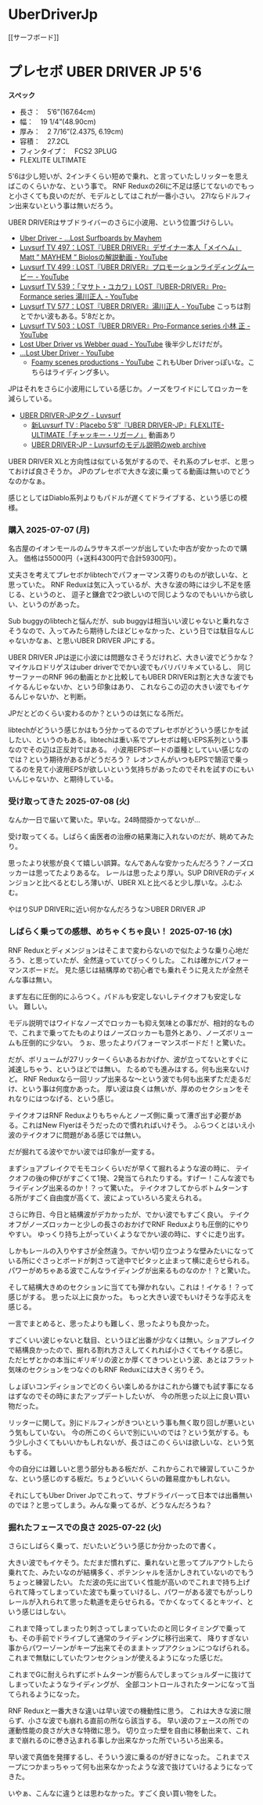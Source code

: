 # UberDriverJp

[[サーフボード]]

# プレセボ UBER DRIVER JP 5'6

**スペック**

- 長さ：　5’6”(167.64cm)
- 幅：　19 1/4”(48.90cm)
- 厚み：　2 7/16”(2.4375, 6.19cm)
- 容積：　27.2CL
- フィンタイプ：　FCS2 3PLUG
- FLEXLITE ULTIMATE

5'6は少し短いが、2インチくらい短めで乗れ、と言っていたしリッターを思えばこのくらいかな、という事で。
RNF Reduxの26lに不足は感じてないのでもっと小さくても良いのだが、モデルとしてはこれが一番小さい。
27lならドルフィン出来ないという事は無いだろう。

UBER DRIVERはサブドライバーのさらに小波用、という位置づけらしい。

- [Uber Driver - ...Lost Surfboards by Mayhem](https://lostsurfboards.net/surfboards/uber-driver/)
- [Luvsurf TV 497：LOST『UBER DRIVER』デザイナー本人「メイヘム」Matt ” MAYHEM ” Biolosの解説動画 - YouTube](https://www.youtube.com/watch?v=0VrflpybKlc)
- [Luvsurf TV 499 : LOST『UBER DRIVER』プロモーションライディングムービー - YouTube](https://www.youtube.com/watch?v=EpuqTobz2zw)
- [Luvsurf TV 539：「マサト・ユカワ」LOST『UBER-DRIVER』Pro-Formance series 湯川正人 - YouTube](https://www.youtube.com/watch?v=oc6bBIehTH4)
- [Luvsurf TV 577：LOST『UBER DRIVER』湯川正人 - YouTube](https://www.youtube.com/watch?v=xRngAu1Y9NI) こっちは割とでかい波もある。5'8だとか。
- [Luvsurf TV 503：LOST『UBER DRIVER』Pro-Formance series 小林 正 - YouTube](https://www.youtube.com/watch?v=0H7S90TV-kA)
- [Lost Uber Driver vs Webber quad - YouTube](https://www.youtube.com/watch?v=28HlSqcrHL8) 後半少しだけだが。
- [...Lost Uber Driver - YouTube](https://www.youtube.com/watch?v=2nzAe5doTMY)
   - [Foamy scenes productions - YouTube](https://www.youtube.com/watch?v=xcLPV21Zz30) これもUber Driverっぽいな。こちらはライディング多い。

JPはそれをさらに小波用にしている感じか。ノーズをワイドにしてロッカーを減らしている。

- [UBER DRIVER-JPタグ - Luvsurf](https://www.luvsurf.co.jp/category/24sblog/uber-driver-jp/)
  - [新Luvsurf TV : Placebo 5’8″『UBER DRIVER-JP』FLEXLITE-ULTIMATE「チャッキー・リガーノ」](https://www.luvsurf.co.jp/35504/) 動画あり
  - [UBER DRIVER-JP - Luvsurfのモデル説明のweb archive](https://web.archive.org/web/20201023014826/https://www.luvsurf.co.jp/model/901/) 

UBER DRIVER XLと方向性は似ている気がするので、それ系のプレセボ、と思っておけば良さそうか。
JPのプレセボで大きな波に乗ってる動画は無いのでどうなのかなぁ。

感じとしてはDiablo系列よりもパドルが遅くてドライブする、という感じの模様。

### 購入 2025-07-07 (月)

名古屋のイオンモールのムラサキスポーツが出していた中古が安かったので購入。
価格は55000円（+送料4300円で合計59300円）。

丈夫さを考えてプレセボかlibtechでパフォーマンス寄りのものが欲しいな、と思っていた。
RNF Reduxは気に入っているが、大きな波の時には少し不足を感じる、というのと、
逗子と鎌倉で2つ欲しいので同じようなのでもいいから欲しい、というのがあった。

Sub buggyのlibtechと悩んだが、sub buggyは相当いい波じゃないと乗れなさそうなので、入ってみたら期待したほどじゃなかった、という日では駄目なんじゃないかなぁ、と思いUBER DRIVER JPにする。

UBER DRIVER JPは逆に小波には問題なさそうだけれど、大きい波でどうかな？マイケルロドリゲスはuber driverででかい波でもバリバリキメているし、
同じサーファーのRNF 96の動画とかと比較してもUBER DRIVERは割と大きな波でもイケるんじゃないか、という印象はあり、
これならこの辺の大きい波でもイケるんじゃないか、と判断。

JPだとどのくらい変わるのか？というのは気になる所だ。

libtechがどういう感じかはもう分かってるのでプレセボがどういう感じかを試したい、というのもある。libtechは重い系でプレセボは軽いEPS系列という事なのでその辺は正反対ではある。
小波用EPSボードの亜種としていい感じなのでは？という期待があるがどうだろう？
レオンさんがいつもEPSで鵠沼で乗ってるのを見て小波用EPSが欲しいという気持ちがあったのでそれを試すのにもいいんじゃないか、と期待している。

### 受け取ってきた 2025-07-08 (火)

なんか一日で届いて驚いた。早いな。24時間掛かってないが…

受け取ってくる。しばらく歯医者の治療の結果海に入れないのだが、眺めてみたり。

思ったより状態が良くて嬉しい誤算。なんであんな安かったんだろう？ノーズロッカーは思ってたよりあるな。
レールは思ったより厚い。SUP DRIVERのディメンジョンと比べるとむしろ薄いが、UBER XLと比べると少し厚いな。ふむふむ。

やはりSUP DRIVERに近い何かなんだろうな＞UBER DRIVER JP

### しばらく乗っての感想、めちゃくちゃ良い！ 2025-07-16 (水)

RNF Reduxとディメンジョンはそこまで変わらないので似たような乗り心地だろう、と思っていたが、全然違っていてびっくりした。
これは確かにパフォーマンスボードだ。
見た感じは結構厚めで初心者でも乗れそうに見えたが全然そんな事は無い。

まず左右に圧倒的にふらつく。パドルも安定しないしテイクオフも安定しない。
難しい。

モデル説明ではワイドなノーズでロッカーも抑え気味との事だが、相対的なもので、これまで乗ってたものよりはノーズロッカーも意外とあり、ノーズボリュームも圧倒的に少ない。
うぉ、思ったよりパフォーマンスボードだ！と驚いた。

だが、ボリュームが27リッターくらいあるおかげか、波が立ってないとすぐに減速しちゃう、というほどでは無い。
たるめでも進みはする。何も出来ないけど。
RNF Reduxなら一回リップ出来るな〜という波でも何も出来ずただ走るだけ、という事は何度かあった。
厚い波は良くは無いが、厚めのセクションをそれなりにはつなげる、という感じ。

テイクオフはRNF Reduxよりもちゃんとノーズ側に乗って漕ぎ出す必要がある。これはNew Flyerはそうだったので慣れればいけそう。
ふらつくとはいえ小波のテイクオフに問題がある感じでは無い。

だが掘れてる波やでかい波では印象が一変する。

まずショアブレイクでモモコシくらいだが早くて掘れるような波の時に、
テイクオフの後の伸びがすごくて1発、2発当てられたりする。すげー！こんな波でもライディング出来るのか！？って驚いた。
テイクオフしてからボトムターンする所がすごく自由度が高くて、波によっていろいろ変えられる。

さらに昨日、今日と結構波がデカかったが、でかい波でもすごく良い。
テイクオフがノーズロッカーと少しの長さのおかげでRNF Reduxよりも圧倒的にやりやすい。
ゆっくり持ち上がっていくようなでかい波の時に、すぐに走り出す。

しかもレールの入りやすさが全然違う。でかい切り立つような壁みたいになっている所にぐさっとボードが刺さって途中でピタッと止まって横に走らせられる。
パワーがめちゃある波でこんなライディングが出来るものなのか！？と驚いた。

そして結構大きめのセクションに当てても弾かれない。これは！イケる！？って感じがする。
思った以上に良かった。
もっと大きい波でもいけそうな手応えを感じる。

一言でまとめると、思ったよりも難しく、思ったよりも良かった。

すごくいい波じゃないと駄目、というほど出番が少なくは無い。ショアブレイクで結構良かったので、掘れる割れ方さえしてくれれば小さくてもイケる感じ。
ただヒザとかの本当にギリギリの波とか厚くてきついという波、あとはフラット気味のセクションをつなぐのもRNF Reduxには大きく劣りそう。

しょぼいコンディションでどのくらい楽しめるかはこれから嫌でも試す事になるはずなのでその時にまたアップデートしたいが、
今の所思った以上に良い買い物だった。

リッターに関して。別にドルフィンがきついという事も無く取り回しが悪いという気もしていない。
今の所このくらいで別にいいのでは？という気がする。もう少し小さくてもいいかもしれないが、長さはこのくらいは欲しいな、という気もする。

今の自分には難しいと思う部分もある板だが、これからこれで練習していこうかな、という感じのする板だ。ちょうどいいくらいの難易度かもしれない。

それにしてもUber Driver Jpでこれって、サブドライバーって日本では出番無いのでは？と思ってしまう。みんな乗ってるが、どうなんだろうね？

### 掘れたフェースでの良さ 2025-07-22 (火)

さらにしばらく乗って、だいたいどういう感じか分かったので書く。

大きい波でもイケそう。ただまだ慣れずに、乗れないと思ってプルアウトしたら乗れてた、みたいなのが結構多く、ポテンシャルを活かしきれていないのでもうちょっと練習したい。
ただ波の先に出ていく性能が高いのでこれまで持ち上げられて降ってしまっていた波でも乗っていけるし、パワーがある波でもがっしりレールが入れられて思った軌道を走らせられる。でかくなってくるとキツイ、という感じはしない。

これまで降ってしまったり刺さってしまっていたのと同じタイミングで乗っても、その手前でドライブして通常のライディングに移行出来て、
降りすぎない事からパワーゾーンがキープ出来てそのままトップアクションにつなげられる。
これまで無駄にしていたワンセクションが使えるようになった感じだ。

これまでGに耐えられずにボトムターンが膨らんでしまってショルダーに抜けてしまっていたようなライディングが、
全部コントロールされたターンになって当てられるようになった。

RNF Reduxと一番大きな違いは早い波での機動性に思う。
これは大きな波に限らず、小さな波でも崩れる直前の所なら該当する。
早い波のフェースの所での運動性能の良さが大きな特徴に思う。
切り立った壁を自由に移動出来て、これまで崩れるのに巻き込まれる事しか出来なかった所でいろいろ出来る。

早い波で真価を発揮するし、そういう波に乗るのが好きになった。
これまでスープにつかまっちゃって何も出来なかったような波で抜けていけるようになってきた。

いやぁ、こんなに違うとは思わなかった。すごく良い買い物をした。
